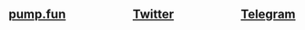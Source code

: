 <div style="display: flex; justify-content: space-between; width: 100%;">
  <!-- Left-aligned link -->
  <h2 style="margin: 0;">
    <a href="https://pump.fun/coin/24A5FSAuq2sxcjsHdErjPu5u92dvSMrGi9FUuSPopump" target="_blank">pump.fun</a>
  </h2>

  <!-- Center-aligned link -->
  <h2 style="margin: 0; text-align: center; flex-grow: 1;">
    <a href="https://x.com/ga77su" target="_blank">Twitter</a>
  </h2>

  <!-- Right-aligned link -->
  <h2 style="margin: 0;">
    <a href="https://t.me/ga77su" target="_blank">Telegram</a>
  </h2>
</div>
